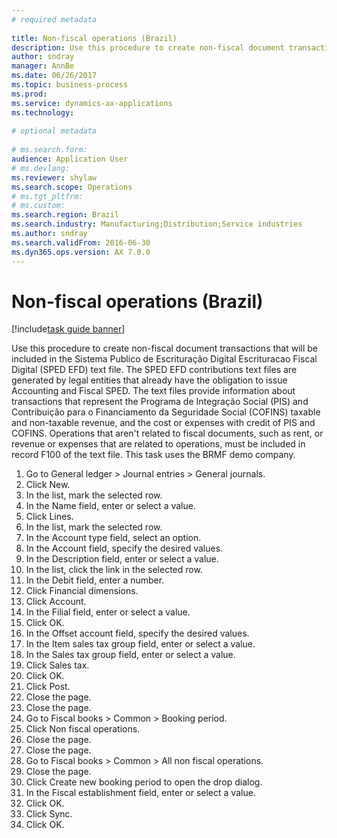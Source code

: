 ```yaml
--- 
# required metadata 
 
title: Non-fiscal operations (Brazil)
description: Use this procedure to create non-fiscal document transactions that will be included in the Sistema Publico de Escrituração Digital Escrituracao Fiscal Digital (SPED EFD) text file. 
author: sndray
manager: AnnBe 
ms.date: 06/26/2017
ms.topic: business-process 
ms.prod:  
ms.service: dynamics-ax-applications 
ms.technology:  
 
# optional metadata 
 
# ms.search.form:   
audience: Application User 
# ms.devlang:  
ms.reviewer: shylaw
ms.search.scope: Operations 
# ms.tgt_pltfrm:  
# ms.custom:  
ms.search.region: Brazil
ms.search.industry: Manufacturing;Distribution;Service industries
ms.author: sndray
ms.search.validFrom: 2016-06-30 
ms.dyn365.ops.version: AX 7.0.0 
---
```

# Non-fiscal operations (Brazil)

[!include[task guide banner](../../includes/task-guide-banner.md)]

Use this procedure to create non-fiscal document transactions that will be included in the Sistema Publico de Escrituração Digital Escrituracao Fiscal Digital (SPED EFD) text file. The SPED EFD contributions text files are generated by legal entities that already have the obligation to issue Accounting and Fiscal SPED. The text files provide information about transactions that represent the Programa de Integração Social (PIS) and Contribuição para o Financiamento da Seguridade Social (COFINS) taxable and non-taxable revenue, and the cost or expenses with credit of PIS and COFINS. Operations that aren't related to fiscal documents, such as rent, or revenue or expenses that are related to operations, must be included in record F100 of the text file. This task uses the BRMF demo company.

1. Go to General ledger > Journal entries > General journals.
2. Click New.
3. In the list, mark the selected row.
4. In the Name field, enter or select a value.
5. Click Lines.
6. In the list, mark the selected row.
7. In the Account type field, select an option.
8. In the Account field, specify the desired values.
9. In the Description field, enter or select a value.
10. In the list, click the link in the selected row.
11. In the Debit field, enter a number.
12. Click Financial dimensions.
13. Click Account.
14. In the Filial field, enter or select a value.
15. Click OK.
16. In the Offset account field, specify the desired values.
17. In the Item sales tax group field, enter or select a value.
18. In the Sales tax group field, enter or select a value.
19. Click Sales tax.
20. Click OK.
21. Click Post.
22. Close the page.
23. Close the page.
24. Go to Fiscal books > Common > Booking period.
25. Click Non fiscal operations.
26. Close the page.
27. Close the page.
28. Go to Fiscal books > Common > All non fiscal operations.
29. Close the page.
30. Click Create new booking period to open the drop dialog.
31. In the Fiscal establishment field, enter or select a value.
32. Click OK.
33. Click Sync.
34. Click OK.

